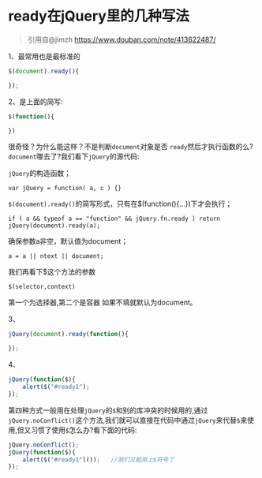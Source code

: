 # ready在jQuery里的几种写法

>引用自@jimzh
>https://www.douban.com/note/413622487/

1、最常用也是最标准的

``` javascript
$(document).ready(){

});
```

2、是上面的简写:

``` javascript
$(function(){

})
```

很奇怪？为什么能这样？不是判断`document`对象是否 `ready`然后才执行函数的么?`document`哪去了?我们看下`jQuery`的源代码:

 `jQuery`的构造函数；

    var jQuery = function( a, c ) {}

`$(document).ready()`的简写形式，只有在$(function(){...})下才会执行；

    if ( a && typeof a == "function" && jQuery.fn.ready ) return jQuery(document).ready(a);

确保参数a非空，默认值为document；

    a = a || ntext || document;

我们再看下$这个方法的参数

    $(selector,context)

第一个为选择器,第二个是容器
如果不填就默认为document。

3、
``` javascript
jQuery(document).ready(function(){

});
```

4、
``` javascript
jQuery(function($){
	alert($("#ready1");
});
```

第四种方式一般用在处理`jQuery`的`$`和别的库冲突的时候用的,通过`jQuery.noConflict()`这个方法,我们就可以直接在代码中通过`jQuery`来代替`$`来使用,但又习惯了使用`$`怎么办?看下面的代码:

``` javascript
jQuery.noConflict();
jQuery(function($){
	alert($("#ready1"l());   //我们又能用上$符号了
});
```